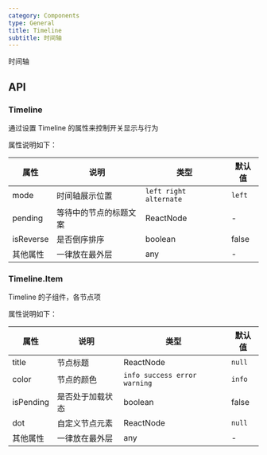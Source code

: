 ```yaml
---
category: Components
type: General
title: Timeline
subtitle: 时间轴
---
```


时间轴

## API

### Timeline

通过设置 Timeline 的属性来控制开关显示与行为

属性说明如下：

| 属性      | 说明                   | 类型                   | 默认值 |
| --------- | ---------------------- | ---------------------- | ------ |
| mode      | 时间轴展示位置         | `left right alternate` | `left` |
| pending   | 等待中的节点的标题文案 | ReactNode              | -      |
| isReverse | 是否倒序排序           | boolean                | false  |
| 其他属性  | 一律放在最外层         | any                    | -      |

### Timeline.Item

Timeline 的子组件，各节点项

属性说明如下：

| 属性      | 说明             | 类型                         | 默认值 |
| --------- | ---------------- | ---------------------------- | ------ |
| title     | 节点标题         | ReactNode                    | `null` |
| color     | 节点的颜色       | `info success error warning` | `info` |
| isPending | 是否处于加载状态 | boolean                      | false  |
| dot       | 自定义节点元素   | ReactNode                    | `null` |
| 其他属性  | 一律放在最外层   | any                          | -      |
